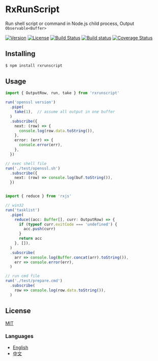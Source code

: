 # RxRunScript
Run shell script or command in Node.js child process, Output `Observable<Buffer>`

[![Version](https://img.shields.io/npm/v/rxrunscript.svg)](https://www.npmjs.com/package/rxrunscript)
[![License](https://img.shields.io/badge/license-MIT-blue.svg)](https://opensource.org/licenses/MIT)
[![Build Status](https://travis-ci.org/waitingsong/rxrunscript.svg?branch=master)](https://travis-ci.org/waitingsong/rxrunscript)
[![Build status](https://ci.appveyor.com/api/projects/status/v5jt9imw2519nsax/branch/master?svg=true)](https://ci.appveyor.com/project/waitingsong/rxrunscript/branch/master)
[![Coverage Status](https://coveralls.io/repos/github/waitingsong/rxrunscript/badge.svg?branch=master)](https://coveralls.io/github/waitingsong/rxrunscript?branch=master)




## Installing
```bash
$ npm install rxrunscript
```

## Usage
```ts
import { OutputRow, run, take } from 'rxrunscript'

run('openssl version')
  .pipe(
    take(1),  // assume all output in one buffer
  )
  .subscribe({
    next: (row) => {
      console.log(row.data.toString()), 
    },
    error: (err) => {
      console.error(err),
    },
  }) 

// exec shell file
run('./test/openssl.sh')
  .subscribe({
    next: (row) => console.log(buf.toString()),
  })


import { reduce } from 'rxjs'

// win32
run('tasklist')
  .pipe(
    reduce((acc: Buffer[], curr: OutputRow) => {
      if (typeof curr.exitCode === 'undefined') {
        acc.push(curr)
      }
      return acc
    }, []),
  )
  .subscribe(
    arr => console.log(Buffer.concat(arr).toString()),
    err => console.error(err),
  )

// run cmd file
run('./test/prepare.cmd')
  .subscribe(
    row => console.log(row.data.toString()),
  )

```


## License
[MIT](LICENSE)


### Languages
- [English](README.md)
- [中文](README.zh-CN.md)
